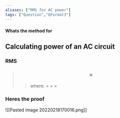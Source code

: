 ```yaml
---
aliases: ["RMS for AC power"]
tags: ["Question","QFormat3"]
---
```


#### Whats the method for
## Calculating power of an AC circuit
### RMS
> ### $$  = $$ 
>> where:
>> $=$ 
>> $=$
>> $=$

### Heres the proof
![[Pasted image 20220218170016.png]]
